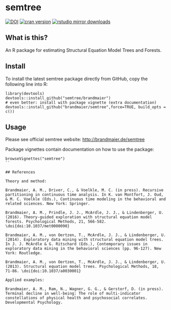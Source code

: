 semtree
=======

[![DOI](http://zenodo.org/badge/76649538.svg)](https://zenodo.org/badge/latestdoi/76649538)
[![cran
version](http://www.r-pkg.org/badges/version/semtree)](https://cran.r-project.org/package=semtree)
[![rstudio mirror
downloads](http://cranlogs.r-pkg.org/badges/semtree)](https://github.com/metacran/cranlogs.app)

What is this?
-------------

An R package for estimating Structural Equation Model Trees and Forests.

Install
-------

To install the latest semtree package directly from GitHub, copy the
following line into R:

    library(devtools)
    devtools::install_github("semtree/brandmaier")
    # even better: install with package vignette (extra documentation)
    devtools::install_github("brandmaier/semtree",force=TRUE, build_opts = c())

Usage
-----

Please see official semtree website: <http://brandmaier.de/semtree>

Package vignettes contain documentation on how to use the package:

    browseVignettes("semtree")
    ``

    ## References

    Theory and method:

    Brandmaier, A. M., Driver, C., & Voelkle, M. C. (in press). Recursive partitioning in continuous time analysis. In K. van Montfort, J. Oud, & M. C. Voelkle (Eds.), Continuous time modeling in the behavioral and related sciences. New York: Springer.

    Brandmaier, A. M., Prindle, J. J., McArdle, J. J., & Lindenberger, U. (2016). Theory-guided exploration with structural equation model forests. Psychological Methods, 21, 566-582. \doi{doi:10.1037/met0000090}

    Brandmaier, A. M., von Oertzen, T., McArdle, J. J., & Lindenberger, U. (2014). Exploratory data mining with structural equation model trees. In J. J. McArdle & G. Ritschard (Eds.), Contemporary issues in exploratory data mining in the behavioral sciences (pp. 96-127). New York: Routledge.

    Brandmaier, A. M., von Oertzen, T., McArdle, J. J., & Lindenberger, U. (2013). Structural equation model trees. Psychological Methods, 18, 71-86. \doi{doi:10.1037/a0030001}

    Applied examples:

    Brandmaier, A. M., Ram, N., Wagner, G. G., & Gerstorf, D. (in press). Terminal decline in well-being: The role of multi-indicator constellations of physical health and psychosocial correlates. Developmental Psychology.
